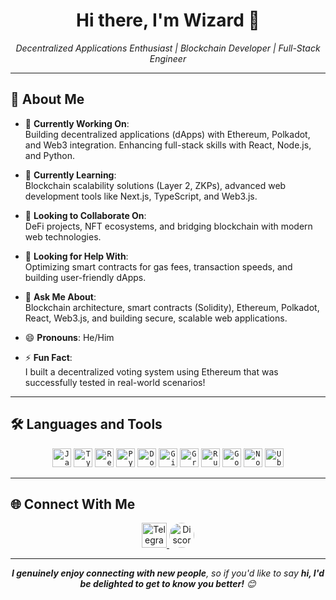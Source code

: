 <!--
**BJ-dev0706** is a ✨ _special_ ✨ repository because its `README.md` (this file) appears on your GitHub profile.

Here are some ideas to get you started:

-->
 <!-- ![Header](https://your-image-link.com/banner.png) Replace with your custom banner -->

<div align="center">
  <h1>Hi there, I'm Wizard 👋</h1>
  <em>Decentralized Applications Enthusiast | Blockchain Developer | Full-Stack Engineer</em>
</div>

---

## 📖 About Me
- 🔭 **Currently Working On**:  
  Building decentralized applications (dApps) with Ethereum, Polkadot, and Web3 integration. Enhancing full-stack skills with React, Node.js, and Python.

- 🌱 **Currently Learning**:  
  Blockchain scalability solutions (Layer 2, ZKPs), advanced web development tools like Next.js, TypeScript, and Web3.js.

- 👯 **Looking to Collaborate On**:  
  DeFi projects, NFT ecosystems, and bridging blockchain with modern web technologies.

- 🤔 **Looking for Help With**:  
  Optimizing smart contracts for gas fees, transaction speeds, and building user-friendly dApps.

- 💬 **Ask Me About**:  
  Blockchain architecture, smart contracts (Solidity), Ethereum, Polkadot, React, Web3.js, and building secure, scalable web applications.

- 😄 **Pronouns**: He/Him  
- ⚡ **Fun Fact**:  
  I built a decentralized voting system using Ethereum that was successfully tested in real-world scenarios!

---

## 🛠️ Languages and Tools
<div align="center">
  <code><img src="https://cdn.jsdelivr.net/gh/devicons/devicon/icons/javascript/javascript-original.svg" height="30" alt="JavaScript" /></code>
  <code><img src="https://cdn.jsdelivr.net/gh/devicons/devicon/icons/typescript/typescript-original.svg" height="30" alt="TypeScript" /></code>
  <code><img src="https://cdn.jsdelivr.net/gh/devicons/devicon/icons/react/react-original.svg" height="30" alt="React" /></code>
  <code><img src="https://cdn.jsdelivr.net/gh/devicons/devicon/icons/python/python-original.svg" height="30" alt="Python" /></code>
  <code><img src="https://cdn.jsdelivr.net/gh/devicons/devicon/icons/docker/docker-original.svg" height="30" alt="Docker" /></code>
  <code><img src="https://cdn.jsdelivr.net/gh/devicons/devicon/icons/git/git-original.svg" height="30" alt="Git" /></code>
  <code><img src="https://cdn.jsdelivr.net/gh/devicons/devicon/icons/graphql/graphql-plain.svg" height="30" alt="GraphQL" /></code>
  <code><img src="https://skillicons.dev/icons?i=rust" height="30" alt="Rust" /></code>
  <code><img src="https://skillicons.dev/icons?i=golang" height="30" alt="Go" /></code>
  <code><img src="https://cdn.jsdelivr.net/gh/devicons/devicon/icons/nodejs/nodejs-original.svg" height="30" alt="Node.js" /></code>
  <code><img src="https://cdn.simpleicons.org/ubuntu/E95420" height="30" alt="Ubuntu" /></code>
</div>

---

## 🌐 Connect With Me
<div align="center">
  <a href="https://t.me/digitalwizard0" target="_blank">
    <img src="https://cdn.pixabay.com/photo/2021/12/27/10/50/telegram-icon-6896828_1280.png" width="40" alt="Telegram" />
  </a>
  <a href="https://discord.com" target="_blank">
    <img src="https://img.freepik.com/premium-psd/discord-icon-isolated-white-background-social-media-app-button-logo-sign-symbol-front-view_989822-4786.jpg" width="40" alt="Discord" style="border-radius: 50%;" />
  </a>
</div>

---

<div align="center">
  <em><b>I genuinely enjoy connecting with new people</b>, so if you'd like to say <b>hi, I'd be delighted to get to know you better!</b> 😊</em>
</div>
